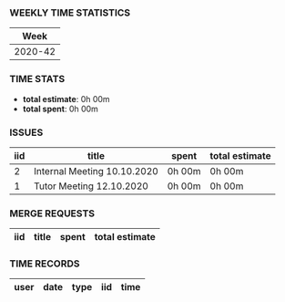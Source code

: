 ### WEEKLY TIME STATISTICS

|Week   |
|---    |
|2020-42|

### TIME STATS

* **total estimate**: 0h 00m
* **total spent**: 0h 00m



### ISSUES

|iid|title                      |spent |total estimate|
|---|---                        |---   |---           |
|2  |Internal Meeting 10.10.2020|0h 00m|0h 00m        |
|1  |Tutor Meeting 12.10.2020   |0h 00m|0h 00m        |

### MERGE REQUESTS

|iid|title|spent|total estimate|
|---|---  |---  |---           |

### TIME RECORDS

|user|date|type|iid|time|
|--- |--- |--- |---|--- |
